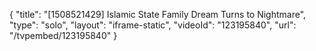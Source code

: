 {
    "title": "[1508521429] Islamic State Family Dream Turns to Nightmare",
    "type": "solo",
    "layout": "iframe-static",
    "videoId": "123195840",
    "url": "\/tvpembed\/123195840"
}